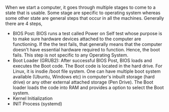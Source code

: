 When we start a computer, it goes through multiple stages to come to a state that is usable. Some stage are specific to operating system whereas some other state are general steps that occur in all the machines. Generally there are 4 steps,

- BIOS Post: BIOS runs a test called Power on Self test whose purpose is to make sure hardware devices attached to the computer are functioning. If the the test fails, that generally means that the computer doesn't have essential hardware required to function. Hence, the boot fails. This step is not specific to any Operating System.
- Boot Loader (GRUB2):  After successful BIOS Post, BIOS loads and executes the Boot code. The Boot code is located in the hard drive. For Linux, it is insdie /boot file system. One can have multiple boot system available (Ubuntu, Windows etc) in computer's inbuilt storage (hard drive) or any other external attached storage (Pen Drive). The Boot loader loads the code into RAM and provides a option to select the Boot system. 
- Kernel Initialization
- INIT Process (systemd)


